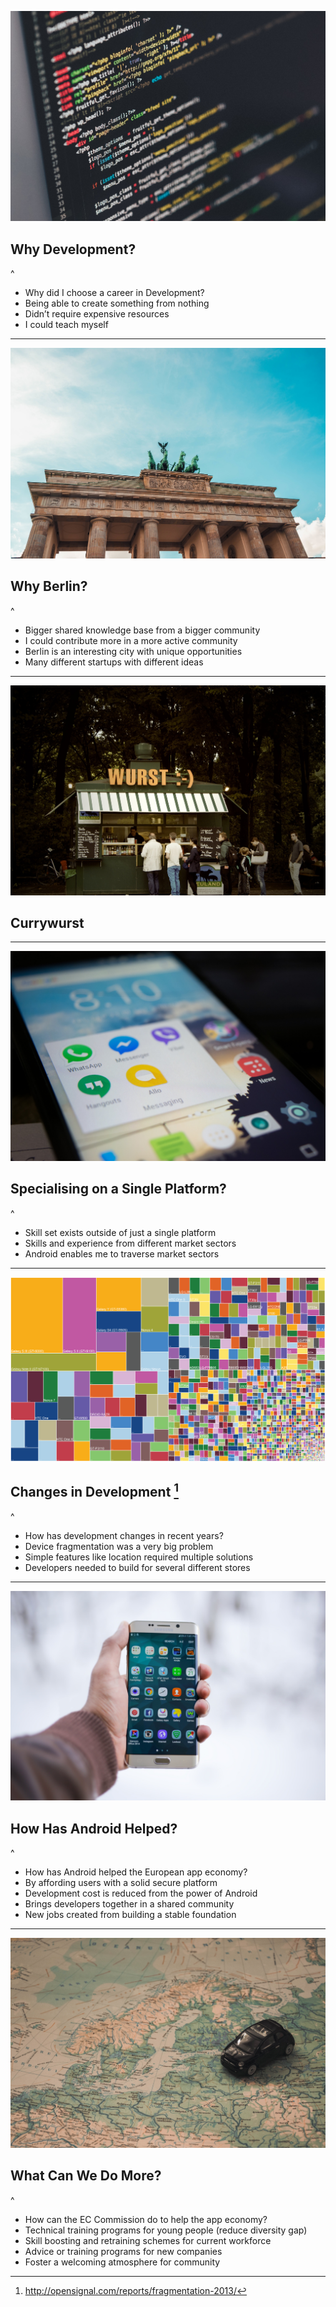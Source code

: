 ![](developer-background.jpg)
## Why Development?

^
- Why did I choose a career in Development?
- Being able to create something from nothing
- Didn’t require expensive resources
- I could teach myself

---

![](berlin-background.jpg)
## Why Berlin?

^
- Bigger shared knowledge base from a bigger community
- I could contribute more in a more active community
- Berlin is an interesting city with unique opportunities
- Many different startups with different ideas

---

![](currywurst-background.jpg)
## Currywurst

---

![](platform-background.jpg)
## Specialising on a Single Platform?

^
- Skill set exists outside of just a single platform
- Skills and experience from different market sectors
- Android enables me to traverse market sectors

---

![](fragmentation-background.png)
## Changes in Development [^1]

[^1]: http://opensignal.com/reports/fragmentation-2013/

^
- How has development changes in recent years?
- Device fragmentation was a very big problem
- Simple features like location required multiple solutions
- Developers needed to build for several different stores

---

![](android-background.jpg)
## How Has Android Helped?

^
- How has Android helped the European app economy?
- By affording users with a solid secure platform
- Development cost is reduced from the power of Android
- Brings developers together in a shared community
- New jobs created from building a stable foundation

---

![](european-background.jpg)
## What Can We Do More?

^
- How can the EC Commission do to help the app economy?
- Technical training programs for young people (reduce diversity gap)
- Skill boosting and retraining schemes for current workforce
- Advice or training programs for new companies
- Foster a welcoming atmosphere for community
